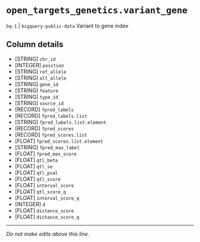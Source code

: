 # `open_targets_genetics.variant_gene`
`bq-1` | `bigquery-public-data`
Variant to gene index

## Column details
* [STRING]    `chr_id`
* [INTEGER]   `position`
* [STRING]    `ref_allele`
* [STRING]    `alt_allele`
* [STRING]    `gene_id`
* [STRING]    `feature`
* [STRING]    `type_id`
* [STRING]    `source_id`
* [RECORD]    `fpred_labels`
* [RECORD]    `fpred_labels.list`
* [STRING]    `fpred_labels.list.element`
* [RECORD]    `fpred_scores`
* [RECORD]    `fpred_scores.list`
* [FLOAT]     `fpred_scores.list.element`
* [STRING]    `fpred_max_label`
* [FLOAT]     `fpred_max_score`
* [FLOAT]     `qtl_beta`
* [FLOAT]     `qtl_se`
* [FLOAT]     `qtl_pval`
* [FLOAT]     `qtl_score`
* [FLOAT]     `interval_score`
* [FLOAT]     `qtl_score_q`
* [FLOAT]     `interval_score_q`
* [INTEGER]   `d`
* [FLOAT]     `distance_score`
* [FLOAT]     `distance_score_q`

-------------------------------------------------------------------------------
*Do not make edits above this line.*
